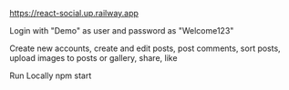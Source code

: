 https://react-social.up.railway.app

Login with "Demo" as user and password as "Welcome123"

Create new accounts, create and edit posts, post comments, sort posts, upload images to posts or gallery, share, like

Run Locally npm start
